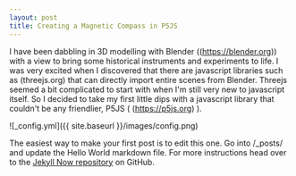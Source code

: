 ```yaml
---
layout: post
title: Creating a Magnetic Compass in P5JS
---
```


I have been dabbling in 3D modelling with Blender ((https://blender.org)) with a view to bring some historical instruments and experiments to life. I was very excited when I discovered that there are javascript libraries such as (threejs.org) that can directly import entire scenes from Blender. Threejs seemed a bit complicated to start with when I'm still very new to javascript itself. So I decided to take my first little dips with a javascript library that couldn't be any friendlier, P5JS ( (https://p5js.org) ).

![_config.yml]({{ site.baseurl }}/images/config.png)

The easiest way to make your first post is to edit this one. Go into /_posts/ and update the Hello World markdown file. For more instructions head over to the [Jekyll Now repository](https://github.com/barryclark/jekyll-now) on GitHub.
